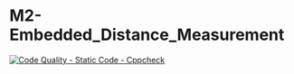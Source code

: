 # M2-Embedded_Distance_Measurement


[![Code Quality - Static Code - Cppcheck](https://github.com/PAVITHRARAVICHANDRAN03/M2-Embedded_Distance_Measurement/actions/workflows/ccpcheck.yml/badge.svg)](https://github.com/PAVITHRARAVICHANDRAN03/M2-Embedded_Distance_Measurement/actions/workflows/ccpcheck.yml)
